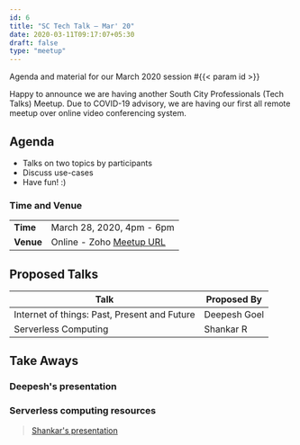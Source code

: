 ```yaml
---
id: 6
title: "SC Tech Talk — Mar' 20"
date: 2020-03-11T09:17:07+05:30
draft: false
type: "meetup"
---
```


Agenda and material for our March 2020 session #{{< param id >}}

Happy to announce we are having another South City Professionals (Tech Talks) Meetup. Due to COVID-19 advisory, we are having our first all remote meetup over online video conferencing system.

<!--more-->

## Agenda

* Talks on two topics by participants
* Discuss use-cases
* Have fun! :)

### Time and Venue

|           |                           |
| --------- | ------------------------- |
| **Time**  | March 28, 2020, 4pm - 6pm                                        |
| **Venue** | Online - Zoho [Meetup URL](https://meetinglab.zoho.com/meeting/register?sessionId=1026159962)              |

## Proposed Talks

| Talk                                         | Proposed By  |
| -------------------------------------------- | ------------ |
| Internet of things: Past, Present and Future | Deepesh Goel |
| Serverless Computing                         | Shankar R    |

## Take Aways

### Deepesh's presentation

<script async class="speakerdeck-embed" data-id="51197363f04c41198248e92760390a54" data-ratio="1.77777777777778" src="//speakerdeck.com/assets/embed.js"></script>
  
### Serverless computing resources
  > [Shankar's presentation](https://github.com/anshulkhare7/SouthCityTechTalksWebsite/blob/master/static/Serverless_Computing_Shankar.pdf)
